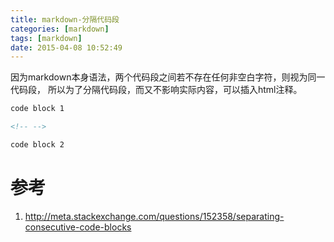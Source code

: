 ```yaml
---
title: markdown-分隔代码段
categories: [markdown]
tags: [markdown]
date: 2015-04-08 10:52:49
---
```


因为markdown本身语法，两个代码段之间若不存在任何非空白字符，则视为同一代码段，
所以为了分隔代码段，而又不影响实际内容，可以插入html注释。

```markdown
code block 1

<!-- -->

code block 2
```

# 参考

1.  <http://meta.stackexchange.com/questions/152358/separating-consecutive-code-blocks>
